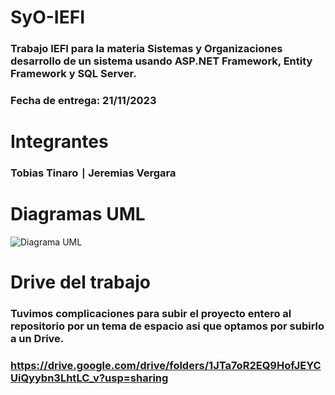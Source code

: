 # SyO-IEFI
### Trabajo IEFI para la materia Sistemas y Organizaciones desarrollo de un sistema usando ASP.NET Framework, Entity Framework y SQL Server.
### Fecha de entrega: 21/11/2023
# Integrantes
### Tobias Tinaro ∣ Jeremias Vergara
# Diagramas UML
![Diagrama UML](https://github.com/tobiascrocus/SyO-IEFI/assets/126523676/51b83886-0052-4c9c-b205-0a5af31b3182)
# Drive del trabajo
### Tuvimos complicaciones para subir el proyecto entero al repositorio por un tema de espacio asi que optamos por subirlo a un Drive.
### https://drive.google.com/drive/folders/1JTa7oR2EQ9HofJEYCUiQyybn3LhtLC_v?usp=sharing
